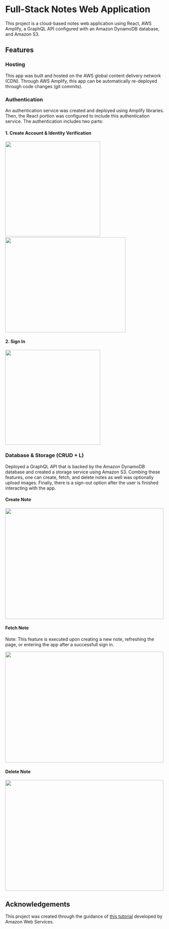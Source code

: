# Full-Stack Notes Web Application

This project is a cloud-based notes web application using React, AWS Amplify, a GraphQL API configured with an Amazon DynamoDB database, and Amazon S3.

## Features

### Hosting

This app was built and hosted on the AWS global content delivery network (CDN). Through AWS Amplify, this app can be automatically re-deployed through code changes (git commits).

### Authentication

An authentication service was created and deployed using Amplify libraries. Then, the React portion was configured to include this authentication service. The authentication includes two parts:

#### 1. Create Account & Identity Verification

<img src="Screenshot (155).png" height="300" width="300"/>&nbsp;&nbsp;<img src="Screenshot (162).png" width="380" height="300"/>

#### 2. Sign In

<img src="Screenshot (163).png" height="300" width="300"/>

### Database & Storage (CRUD + L)

Deployed a GraphQL API that is backed by the Amazon DynamoDB database and created a storage service using Amazon S3. Combing these features, one can create, fetch, and delete notes as well was optionally upload images. Finally, there is a sign-out option after the user is finished interacting with the app.

#### Create Note

<img src="Screenshot (164).png" height="350" width="500"/>

#### Fetch Note

Note: This feature is executed upon creating a new note, refreshing the page, or entering the app after a successfull sign in.

<img src="Screenshot (165).png" height="350" width="500"/>

#### Delete Note

<img src="Screenshot (166).png" height="350" width="500"/>

## Acknowledgements

This project was created through the guidance of [this tutorial](https://aws.amazon.com/getting-started/hands-on/build-react-app-amplify-graphql/) developed by Amazon Web Services.